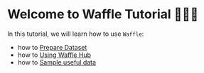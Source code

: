 # Welcome to Waffle Tutorial 🧇🧇🧇

In this tutorial, we will learn how to use `Waffle`: <br>

- how to [Prepare Dataset](prepare_dataset.ipynb)
- how to [Using Waffle Hub](using_hub.ipynb)
- how to [Sample useful data](active_filter.ipynb)